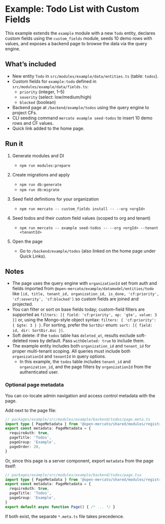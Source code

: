 # Example: Todo List with Custom Fields

This example extends the `example` module with a new `Todo` entity, declares custom fields using the `custom_fields` module, seeds 10 demo rows with values, and exposes a backend page to browse the data via the query engine.

## What’s included
- New entity `Todo` in `src/modules/example/data/entities.ts` (table: `todos`).
- Custom fields for `example:todo` defined in `src/modules/example/data/fields.ts`:
  - `priority` (integer, 1–5)
  - `severity` (select: low/medium/high)
  - `blocked` (boolean)
- Backend page at `/backend/example/todos` using the query engine to project CFs.
- CLI seeding command `mercato example seed-todos` to insert 10 demo rows and CF values.
- Quick link added to the home page.

## Run it
1) Generate modules and DI
   - `npm run modules:prepare`

2) Create migrations and apply
   - `npm run db:generate`
   - `npm run db:migrate`

3) Seed field definitions for your organization
   - `npm run mercato -- custom_fields install -- --org <orgId>`

4) Seed todos and their custom field values (scoped to org and tenant)
   - `npm run mercato -- example seed-todos -- --org <orgId> --tenant <tenantId>`

5) Open the page
   - Go to `/backend/example/todos` (also linked on the home page under Quick Links).

## Notes
- The page uses the query engine with `organizationId` set from auth and fields imported from `@open-mercato/example/datamodel/entities/todo` like `[id, title, tenant_id, organization_id, is_done, 'cf:priority', 'cf:severity', 'cf:blocked']` so custom fields are joined and projected.
- You can filter or sort on base fields today; custom-field filters are supported as `filters: [{ field: 'cf:priority', op: 'gte', value: 3 }]` or, using the Mongo-style object syntax: `filters: { 'cf:priority': { $gte: 3 } }`. For sorting, prefer the `SortDir` enum: `sort: [{ field: id, dir: SortDir.Asc }]`.
- Soft delete: if the `todos` table has `deleted_at`, results exclude soft-deleted rows by default. Pass `withDeleted: true` to include them.
- The example entity includes both `organization_id` and `tenant_id` for proper multi-tenant scoping. All queries must include both `organizationId` and `tenantId` in query options.
  - In this example, the `todos` table includes `tenant_id` and `organization_id`, and the page filters by `organizationId` from the authenticated user.

### Optional page metadata
You can co-locate admin navigation and access control metadata with the page.

Add next to the page file:

```ts
// packages/example/src/modules/example/backend/todos/page.meta.ts
import type { PageMetadata } from '@open-mercato/shared/modules/registry'
export const metadata: PageMetadata = {
  requireAuth: true,
  pageTitle: 'Todos',
  pageGroup: 'Example',
  pageOrder: 20,
}
```

Or, since this page is a server component, export `metadata` from the page itself:

```ts
// packages/example/src/modules/example/backend/todos/page.tsx
import type { PageMetadata } from '@open-mercato/shared/modules/registry'
export const metadata: PageMetadata = {
  requireAuth: true,
  pageTitle: 'Todos',
  pageGroup: 'Example',
}
export default async function Page() { /* ... */ }
```

If both exist, the separate `*.meta.ts` file takes precedence.
